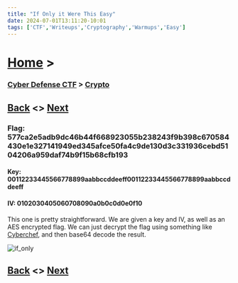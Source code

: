 ```yaml
---
title: "If Only it Were This Easy"
date: 2024-07-01T13:11:20-10:01
tags: ['CTF','Writeups','Cryptography','Warmups','Easy']
---
```



# [Home](https://jjolley91.github.io/blog/) >

###  [Cyber Defense CTF](https://jjolley91.github.io/blog/level_effect_cyber_defense_ctf_2024/) >  [Crypto](https://jjolley91.github.io/blog/level_effect_cyber_defense_ctf_2024/Crypto/)

## [Back](https://jjolley91.github.io/blog/level_effect_cyber_defense_ctf_2024/Crypto/)  <> [Next](https://jjolley91.github.io/blog/level_effect_cyber_defense_ctf_2024/Crypto/base_level)

### Flag: 577ca2e5adb9dc46b44f668923055b238243f9b398c670584430e1e327141949ed345afce50fa4c9de130d3c331936cebd5104206a959daf74b9f15b68cfb193

#### Key: 00112233445566778899aabbccddeeff00112233445566778899aabbccddeeff

#### IV: 0102030405060708090a0b0c0d0e0f10


This one is pretty straightforward. We are given a key and IV, as well as an AES encrypted flag. We can just decrypt the flag using something like [Cyberchef](https://cyberchef.org/#recipe=AES_Decrypt(%7B'option':'Hex','string':''%7D,%7B'option':'Hex','string':''%7D,'CBC','Hex','Raw',%7B'option':'Hex','string':''%7D,%7B'option':'Hex','string':''%7D)), and then base64 decode the result.

![if_only](https://github.com/jjolley91/blog/tree/main/static/le_ctf_24/if_only.png?raw=true)


## [Back](https://jjolley91.github.io/blog/level_effect_cyber_defense_ctf_2024/Crypto/)  <> [Next](https://jjolley91.github.io/blog/level_effect_cyber_defense_ctf_2024/Crypto/base_level)